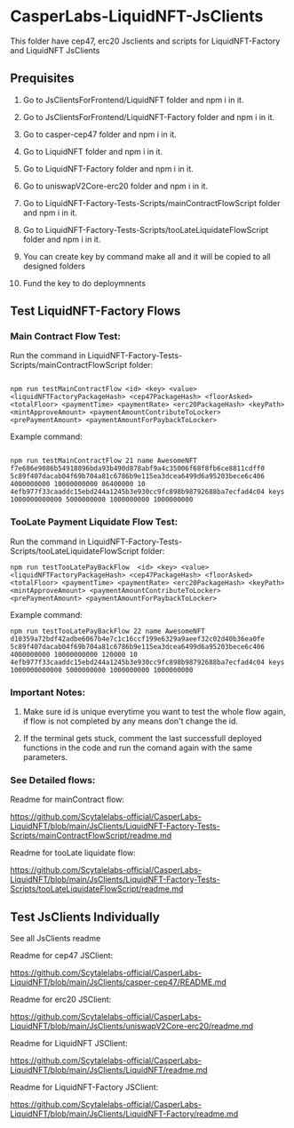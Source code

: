 # CasperLabs-LiquidNFT-JsClients

This folder have cep47, erc20 Jsclients and scripts for LiquidNFT-Factory and LiquidNFT JsClients

## Prequisites

1) Go to JsClientsForFrontend/LiquidNFT folder and npm i in it.

2) Go to JsClientsForFrontend/LiquidNFT-Factory folder and npm i in it.

3) Go to casper-cep47 folder and npm i in it.

4) Go to LiquidNFT folder and npm i in it.

5) Go to LiquidNFT-Factory folder and npm i in it.

6) Go to uniswapV2Core-erc20 folder and npm i in it.

7) Go to LiquidNFT-Factory-Tests-Scripts/mainContractFlowScript folder and npm i in it.

8) Go to LiquidNFT-Factory-Tests-Scripts/tooLateLiquidateFlowScript folder and npm i in it.

9) You can create key by command make all and it will be copied to all designed folders

10) Fund the key to do deploymnents


## Test LiquidNFT-Factory Flows

### Main Contract Flow Test:

Run the command in LiquidNFT-Factory-Tests-Scripts/mainContractFlowScript folder:

```

npm run testMainContractFlow <id> <key> <value> <liquidNFTFactoryPackageHash> <cep47PackageHash> <floorAsked> <totalFloor> <paymentTime> <paymentRate> <erc20PackageHash> <keyPath> <mintApproveAmount> <paymentAmountContributeToLocker> <prePaymentAmount> <paymentAmountForPaybackToLocker>

```
Example command:

```

npm run testMainContractFlow 21 name AwesomeNFT f7e686e9086b54918896bda93b490d878abf9a4c35006f68f8fb6ce8811cdff0 5c89f407dacab04f69b704a81c6786b9e115ea3dcea6499d6a95203bece6c406 4000000000 10000000000 86400000 10 4efb977f33caaddc15ebd244a1245b3e930cc9fc898b98792688ba7ecfad4c04 keys 1000000000000 5000000000 1000000000 1000000000

```
### TooLate Payment Liquidate Flow Test:

Run the command in LiquidNFT-Factory-Tests-Scripts/tooLateLiquidateFlowScript folder: 

```
npm run testTooLatePayBackFlow  <id> <key> <value> <liquidNFTFactoryPackageHash> <cep47PackageHash> <floorAsked> <totalFloor> <paymentTime> <paymentRate> <erc20PackageHash> <keyPath> <mintApproveAmount> <paymentAmountContributeToLocker> <prePaymentAmount> <paymentAmountForPaybackToLocker> 

```

Example command:

```
npm run testTooLatePayBackFlow 22 name AwesomeNFT d10359a72bdf42adbe6067b4e7c1c16ccf199e6329a9aeef32c02d40b36ea0fe 5c89f407dacab04f69b704a81c6786b9e115ea3dcea6499d6a95203bece6c406 4000000000 10000000000 120000 10 4efb977f33caaddc15ebd244a1245b3e930cc9fc898b98792688ba7ecfad4c04 keys 1000000000000 5000000000 1000000000 1000000000

```

### Important Notes: 

1) Make sure id is unique everytime you want to test the whole flow again, if flow is not completed by any means don't change the id.

2) If the terminal gets stuck, comment the last successfull deployed functions in the code and run the comand again with the same parameters.


### See Detailed flows:

Readme for mainContract flow:

https://github.com/Scytalelabs-official/CasperLabs-LiquidNFT/blob/main/JsClients/LiquidNFT-Factory-Tests-Scripts/mainContractFlowScript/readme.md

Readme for tooLate liquidate flow:

https://github.com/Scytalelabs-official/CasperLabs-LiquidNFT/blob/main/JsClients/LiquidNFT-Factory-Tests-Scripts/tooLateLiquidateFlowScript/readme.md


## Test JsClients Individually

See all JsClients readme

Readme for cep47 JSClient:

https://github.com/Scytalelabs-official/CasperLabs-LiquidNFT/blob/main/JsClients/casper-cep47/README.md

Readme for erc20 JSClient:

https://github.com/Scytalelabs-official/CasperLabs-LiquidNFT/blob/main/JsClients/uniswapV2Core-erc20/readme.md

Readme for LiquidNFT JSClient: 

https://github.com/Scytalelabs-official/CasperLabs-LiquidNFT/blob/main/JsClients/LiquidNFT/readme.md

Readme for LiquidNFT-Factory JSClient:

https://github.com/Scytalelabs-official/CasperLabs-LiquidNFT/blob/main/JsClients/LiquidNFT-Factory/readme.md

